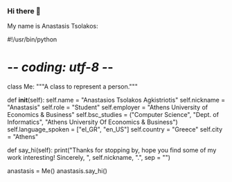 ### Hi there 👋

My name is Anastasis Tsolakos:




#!/usr/bin/python
# -*- coding: utf-8 -*-

class Me:
  """A class to represent a person."""
    
  def __init__(self):
    self.name = "Anastasios Tsolakos Agkistriotis"
    self.nickname = "Anastasis"
    self.role = "Student"
    self.employer = "Athens University of Economics & Business"
    self.bsc_studies = ("Computer Science", "Dept. of Informatics", "Athens University Of Economics & Business")
    self.language_spoken = ["el_GR", "en_US"]
    self.country = "Greece"
    self.city = "Athens"
        

  def say_hi(self):
    print("Thanks for stopping by, hope you find some of my work interesting! Sincerely, ", self.nickname, ".", sep = "")


anastasis = Me()
anastasis.say_hi()
